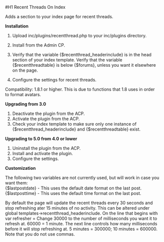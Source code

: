 #H1 Recent Threads On Index


Adds a section to your index page for recent threads.

**Installation**

1) Upload inc/plugins/recentthread.php to your inc/plugins directory.

2) Install from the Admin CP.

3) Verify that the variable {$recentthread_headerinclude} is in the head section of your index template.  Verify that the variable {$recentthreadtable} is below {$forums}, unless you want it elsewhere on the page.

4) Configure the settings for recent threads.

Compatibility: 1.8.1 or higher.  This is due to functions that 1.8 uses in order to format avatars.

**Upgrading from 3.0**

1) Deactivate the plugin from the ACP.  
2) Activate the plugin from the ACP.  
3) Check your index template to make sure only one instance of {$recentthread_headerinclude} and {$recentthreadtable} exist.  

**Upgrading to 5.0 from 4.0 or lower**

1) Uninstall the plugin from the ACP.
2) Install and activate the plugin.
3) Configure the settings.

**Customization**

The following two variables are not currently used, but will work in case you want them:  
{$lastpostdate} - This uses the default date format on the last post.  
{$lastposttime} - This uses the default time format on the last post.

By default the page will update the recent threads every 30 seconds and stop refreshing ater 15 minutes of no activity.  This can be altered under global templates->recentthread_headerinclude.  On the line that begins with var refresher = Change 30000 to the number of milliseconds you want it to refresh at.  60000 = 1 minute.  The next line controls how many milliseconds before it will stop refreshing at.  5 minutes = 300000; 10 minutes = 600000.  Note that you do not use commas.
